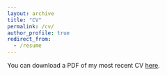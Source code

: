 ```yaml
---
layout: archive
title: "CV"
permalink: /cv/
author_profile: true
redirect_from:
  - /resume
---
```


You can download a PDF of my most recent CV [here](https://www.dropbox.com/s/39yx6ynce6x3wau/CV_ozlemtuncel_May2021.pdf?dl=0).
